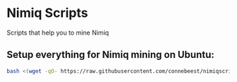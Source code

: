 # Nimiq Scripts
Scripts that help you to mine Nimiq


## Setup everything for Nimiq mining on Ubuntu:
```sh
bash <(wget -qO- https://raw.githubusercontent.com/connebeest/nimiqscripts/master/fullpoolclientsetup.sh)
```
